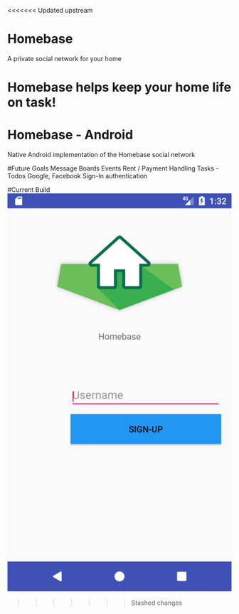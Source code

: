 <<<<<<< Updated upstream
# Homebase
A private social network for your home

Homebase helps keep your home life on task!
=======
# Homebase - Android
Native Android implementation of the Homebase social network

#Future Goals
     Message Boards
     Events
     Rent / Payment Handling
     Tasks - Todos
     Google, Facebook Sign-In authentication

#Current Build
![alt tag](https://github.com/HomebaseApp/Homebase-Android/blob/master/mobile/src/main/res/drawable/main_screen.png)
>>>>>>> Stashed changes
